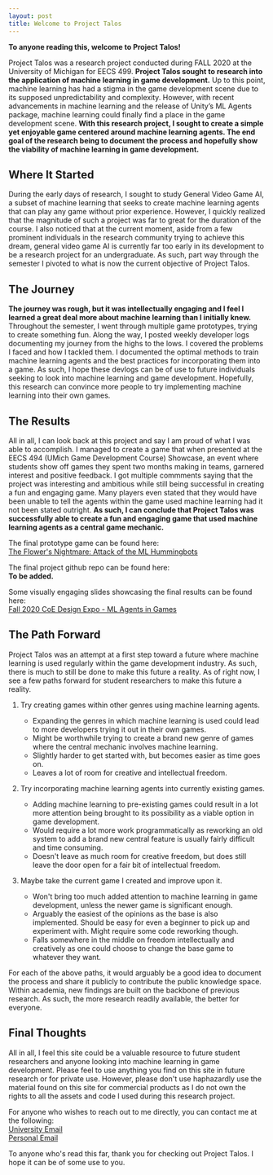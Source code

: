 ```yaml
---
layout: post
title: Welcome to Project Talos
---
```


**To anyone reading this, welcome to Project Talos!**

Project Talos was a research project conducted during FALL 2020 at the University of Michigan for EECS 499. **Project Talos sought to research into the application of machine learning in game development.** Up to this point, machine learning has had a stigma in the game development scene due to its supposed unpredictability and complexity. However, with recent advancements in machine learning and the release of Unity’s ML Agents package, machine learning could finally find a place in the game development scene. **With this research project, I sought to create a simple yet enjoyable game centered around machine learning agents. The end goal of the research being to document the process and hopefully show the viability of machine learning in game development.**

## Where It Started

During the early days of research, I sought to study General Video Game AI, a subset of machine learning that seeks to create machine learning agents that can play any game without prior experience. However, I quickly realized that the magnitude of such a project was far to great for the duration of the course. I also noticed that at the current moment, aside from a few prominent individuals in the research community trying to achieve this dream, general video game AI is currently far too early in its development to be a research project for an undergraduate. As such, part way through the semester I pivoted to what is now the current objective of Project Talos.

## The Journey

**The journey was rough, but it was intellectually engaging and I feel I learned a great deal more about machine learning than I initially knew.** Throughout the semester, I went through multiple game prototypes, trying to create something fun. Along the way, I posted weekly developer logs documenting my journey from the highs to the lows. I covered the problems I faced and how I tackled them. I documented the optimal methods to train machine learning agents and the best practices for incorporating them into a game. As such, I hope these devlogs can be of use to future individuals seeking to look into machine learning and game development. Hopefully, this research can convince more people to try implementing machine learning into their own games. 

## The Results

All in all, I can look back at this project and say I am proud of what I was able to accomplish. I managed to create a game that when presented at the EECS 494 (UMich Game Development Course) Showcase, an event where students show off games they spent two months making in teams, garnered interest and positive feedback. I got multiple commments saying that the project was interesting and ambitious while still being successful in creating a fun and engaging game. Many players even stated that they would have been unable to tell the agents within the game used machine learning had it not been stated outright. **As such, I can conclude that Project Talos was successfully able to create a fun and engaging game that used machine learning agents as a central game mechanic.**

The final prototype game can be found here:  
[The Flower's Nightmare: Attack of the ML Hummingbots](https://royalguardstudios.itch.io/the-flowers-nightmare)

The final project github repo can be found here:  
**To be added.**

Some visually engaging slides showcasing the final results can be found here:  
[Fall 2020 CoE Design Expo - ML Agents in Games](https://docs.google.com/presentation/d/1zl-6EEp7SOEROw0jPdHHJ6FFgav-9bWAdp_aZMvI5_o/edit?usp=sharing)

## The Path Forward

Project Talos was an attempt at a first step toward a future where machine learning is used regularly within the game development industry. As such, there is much to still be done to make this future a reality. As of right now, I see a few paths forward for student researchers to make this future a reality.  

1. Try creating games within other genres using machine learning agents.
   - Expanding the genres in which machine learning is used could lead to more developers trying it out in their own games.
   - Might be worthwhile trying to create a brand new genre of games where the central mechanic involves machine learning.
   - Slightly harder to get started with, but becomes easier as time goes on.
   - Leaves a lot of room for creative and intellectual freedom.
   
2. Try incorporating machine learning agents into currently existing games.
   - Adding machine learning to pre-existing games could result in a lot more attention being brought to its possibility as a viable option in game development.
   - Would require a lot more work programmatically as reworking an old system to add a brand new central feature is usually fairly difficult and time consuming.
   - Doesn't leave as much room for creative freedom, but does still leave the door open for a fair bit of intellectual freedom. 

3. Maybe take the current game I created and improve upon it.
   - Won't bring too much added attention to machine learning in game development, unless the newer game is significant enough.
   - Arguably the easiest of the opinions as the base is also implemented. Should be easy for even a beginner to pick up and experiment with. Might require some code reworking though.
   - Falls somewhere in the middle on freedom intellectually and creatively as one could choose to change the base game to whatever they want.

For each of the above paths, it would arguably be a good idea to document the process and share it publicly to contribute the public knowledge space. Within academia, new findings are built on the backbone of previous research. As such, the more research readily available, the better for everyone.

## Final Thoughts

All in all, I feel this site could be a valuable resource to future student researchers and anyone looking into machine learning in game development. Please feel to use anything you find on this site in future research or for private use. However, please don't use haphazardly use the material found on this site for commercial products as I do not own the rights to all the assets and code I used during this research project.

For anyone who wishes to reach out to me directly, you can contact me at the following:  
[University Email](mailto:oaansari@umich.edu)  
[Personal Email](mailto:osamahansari@gmail.com)

To anyone who's read this far, thank you for checking out Project Talos. I hope it can be of some use to you.